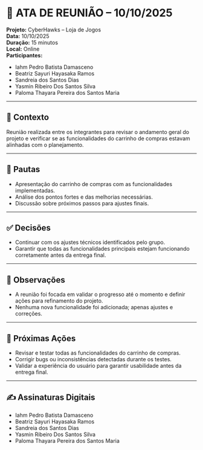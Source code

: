 # 📝 ATA DE REUNIÃO – 10/10/2025  

**Projeto:** CyberHawks – Loja de Jogos  
**Data:** 10/10/2025  
**Duração:** 15 minutos  
**Local:** Online  
**Participantes:**  
- Iahm Pedro Batista Damasceno  
- Beatriz Sayuri Hayasaka Ramos  
- Sandreia dos Santos Dias  
- Yasmin Ribeiro Dos Santos Silva  
- Paloma Thayara Pereira dos Santos Maria  

---

## 🎯 Contexto
Reunião realizada entre os integrantes para revisar o andamento geral do projeto e verificar se as funcionalidades do carrinho de compras estavam alinhadas com o planejamento.

---

## 📌 Pautas
- Apresentação do carrinho de compras com as funcionalidades implementadas.  
- Análise dos pontos fortes e das melhorias necessárias.  
- Discussão sobre próximos passos para ajustes finais.

---

## ✅ Decisões
- Continuar com os ajustes técnicos identificados pelo grupo.  
- Garantir que todas as funcionalidades principais estejam funcionando corretamente antes da entrega final.

---

## 📝 Observações
- A reunião foi focada em validar o progresso até o momento e definir ações para refinamento do projeto.  
- Nenhuma nova funcionalidade foi adicionada; apenas ajustes e correções.

---

## 🚀 Próximas Ações
- Revisar e testar todas as funcionalidades do carrinho de compras.  
- Corrigir bugs ou inconsistências detectadas durante os testes.  
- Validar a experiência do usuário para garantir usabilidade antes da entrega final.  

---

## ✍ Assinaturas Digitais
- Iahm Pedro Batista Damasceno  
- Beatriz Sayuri Hayasaka Ramos  
- Sandreia dos Santos Dias  
- Yasmin Ribeiro Dos Santos Silva  
- Paloma Thayara Pereira dos Santos Maria  
